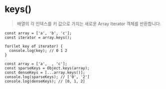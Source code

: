 # keys()
> 배열의 각 인덱스를 키 값으로 가지는 새로운 Array Iterator 객체를 반환합니다.
```
const array = ['a', 'b', 'c'];
const iterator = array.keys();

for(let key of iterator) {
  console.log(key); // 0 1 2
}
```
```
const array = ['a',  , 'c'];
const sparseKeys = Object.keys(array);
const denseKeys = [...array.keys()];
console.log(sparseKeys); // ['0', '2']
console.log(denseKeys); // [0, 1, 2]
```